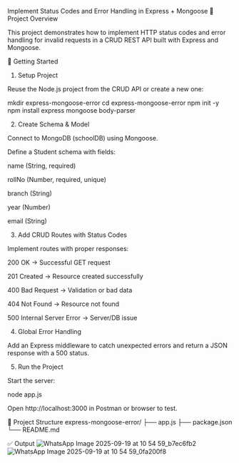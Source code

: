 Implement Status Codes and Error Handling in Express + Mongoose
📌 Project Overview

This project demonstrates how to implement HTTP status codes and error handling for invalid requests in a CRUD REST API built with Express and Mongoose.

🚀 Getting Started
1. Setup Project

Reuse the Node.js project from the CRUD API or create a new one:

mkdir express-mongoose-error
cd express-mongoose-error
npm init -y
npm install express mongoose body-parser

2. Create Schema & Model

Connect to MongoDB (schoolDB) using Mongoose.

Define a Student schema with fields:

name (String, required)

rollNo (Number, required, unique)

branch (String)

year (Number)

email (String)

3. Add CRUD Routes with Status Codes

Implement routes with proper responses:

200 OK → Successful GET request

201 Created → Resource created successfully

400 Bad Request → Validation or bad data

404 Not Found → Resource not found

500 Internal Server Error → Server/DB issue

4. Global Error Handling

Add an Express middleware to catch unexpected errors and return a JSON response with a 500 status.

5. Run the Project

Start the server:

node app.js


Open http://localhost:3000 in Postman or browser to test.

📂 Project Structure
express-mongoose-error/
 ├── app.js
 ├── package.json
 └── README.md


✅ Output
![WhatsApp Image 2025-09-19 at 10 54 59_b7ec6fb2](https://github.com/user-attachments/assets/fb906150-ddd7-492a-b207-5dc90102b993)
![WhatsApp Image 2025-09-19 at 10 54 59_0fa200f8](https://github.com/user-attachments/assets/6629ef94-c38a-4fac-b6b7-e8a371d8803f)


